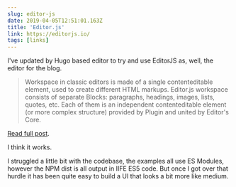 ```yaml
---
slug: editor-js
date: 2019-04-05T12:51:01.163Z
title: 'Editor.js'
link: https://editorjs.io/
tags: [links]
---
```

I've updated by Hugo based editor to try and use EditorJS as, well, the editor for the blog.

> Workspace in classic editors is made of a single contenteditable element, used to create different HTML markups. Editor.js workspace consists of separate Blocks: paragraphs, headings, images, lists, quotes, etc. Each of them is an independent contenteditable element (or more complex structure) provided by Plugin and united by Editor's Core.

[Read full post](https://editorjs.io/).

I think it works.

I struggled a little bit with the codebase, the examples all use ES Modules, however the NPM dist
is all output in IIFE ES5 code. But once I got over that hurdle it has been quite easy to
build a UI that looks a bit more like medium. 


